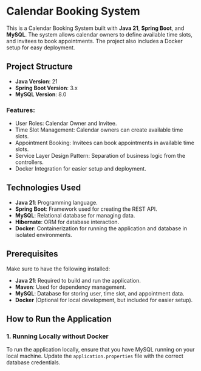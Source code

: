 # Calendar Booking System

This is a Calendar Booking System built with **Java 21**, **Spring Boot**, and **MySQL**. The system allows calendar owners to define available time slots, and invitees to book appointments. The project also includes a Docker setup for easy deployment.

## Project Structure
- **Java Version**: 21
- **Spring Boot Version**: 3.x
- **MySQL Version**: 8.0

### Features:
- User Roles: Calendar Owner and Invitee.
- Time Slot Management: Calendar owners can create available time slots.
- Appointment Booking: Invitees can book appointments in available time slots.
- Service Layer Design Pattern: Separation of business logic from the controllers.
- Docker Integration for easier setup and deployment.

## Technologies Used
- **Java 21**: Programming language.
- **Spring Boot**: Framework used for creating the REST API.
- **MySQL**: Relational database for managing data.
- **Hibernate**: ORM for database interaction.
- **Docker**: Containerization for running the application and database in isolated environments.

## Prerequisites

Make sure to have the following installed:
- **Java 21**: Required to build and run the application.
- **Maven**: Used for dependency management.
- **MySQL**: Database for storing user, time slot, and appointment data.
- **Docker** (Optional for local development, but included for easier setup).

## How to Run the Application

### 1. Running Locally without Docker

To run the application locally, ensure that you have MySQL running on your local machine. Update the `application.properties` file with the correct database credentials.
